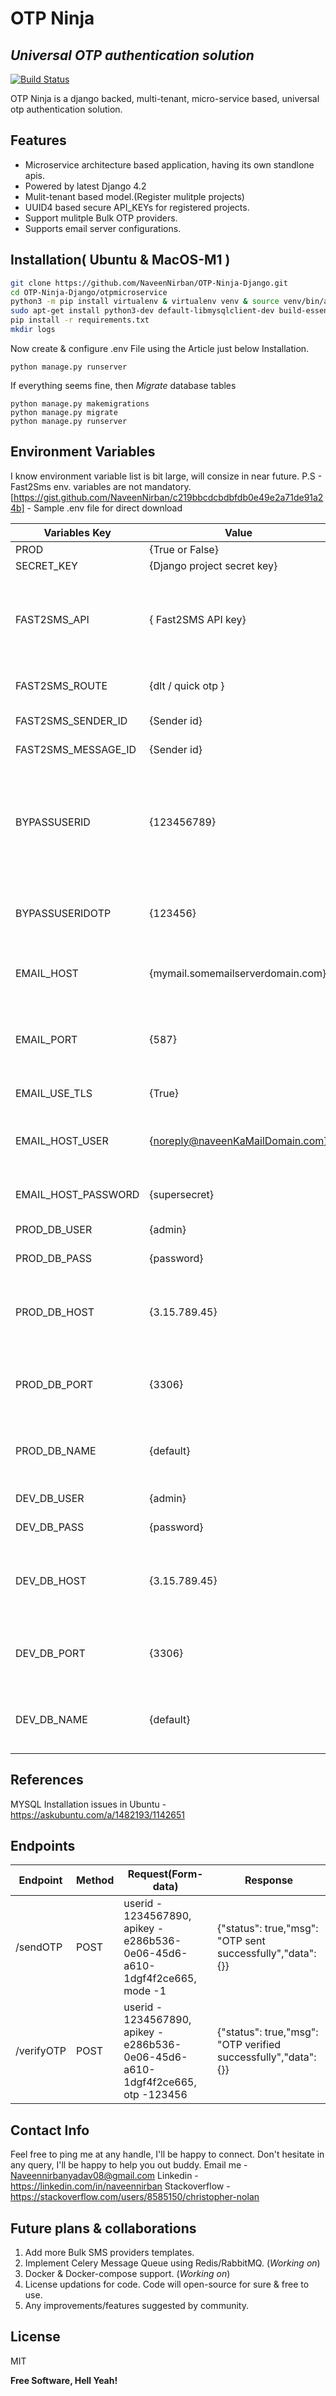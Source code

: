 # OTP Ninja
## _Universal OTP authentication solution_ ##
[![Build Status](https://github.com/NaveenNirban/OTP-Ninja-Django/build-version.svg)](https://github.com/NaveenNirban/OTP-Ninja-Django/build-version.svg)

OTP Ninja is a django backed, multi-tenant, micro-service based, universal otp authentication solution.

## Features
- Microservice architecture based application, having its own standlone apis.
- Powered by latest Django 4.2
- Mulit-tenant based model.(Register mulitple projects)
- UUID4 based secure API_KEYs for registered projects.
- Support mulitple Bulk OTP providers.
- Supports email server configurations.


## Installation( Ubuntu & MacOS-M1 )

```sh
git clone https://github.com/NaveenNirban/OTP-Ninja-Django.git
cd OTP-Ninja-Django/otpmicroservice
python3 -m pip install virtualenv & virtualenv venv & source venv/bin/activate
sudo apt-get install python3-dev default-libmysqlclient-dev build-essential pkg-config
pip install -r requirements.txt
mkdir logs
```
Now create & configure .env File using the Article just below Installation.
```
python manage.py runserver
```
If everything seems fine, then _Migrate_ database tables
```
python manage.py makemigrations
python manage.py migrate
python manage.py runserver
```

## Environment Variables

I know environment variable list is bit large, will consize in near future.
P.S - Fast2Sms env. variables are not mandatory.
[https://gist.github.com/NaveenNirban/c219bbcdcbdbfdb0e49e2a71de91a24b] - Sample .env file for direct download

| Variables Key | Value | Description |
| ------ | ------ | ------ |
| PROD | {True or False} |
| SECRET_KEY | {Django project secret key} |
| FAST2SMS_API  | { Fast2SMS API key} | Ask your Fast2Sms vendor to for this, can be found in portal dashboard|
| FAST2SMS_ROUTE | {dlt / quick otp } | found in portal dashboard |
| FAST2SMS_SENDER_ID | {Sender id} | check dashboard |
| FAST2SMS_MESSAGE_ID | {Sender id} | check dashboard |
| BYPASSUSERID | {123456789} | Use your own mobile no, if you want to bypass otp verification for a specific mobile no.|
| BYPASSUSERIDOTP | {123456} | Use your complex own otp to verification bypass |
| EMAIL_HOST | {mymail.somemailserverdomain.com} | Find your email host from email server |
| EMAIL_PORT | {587} | Check with email server config, 587 for gmail usually. |
| EMAIL_USE_TLS | {True} | Usually True |
| EMAIL_HOST_USER | {noreply@naveenKaMailDomain.com} | Email user from which uses will be recieving emails |
| EMAIL_HOST_PASSWORD | {supersecret} | Password of email account |
| PROD_DB_USER | {admin} | Database user name |
| PROD_DB_PASS | {password} | Database password | 
| PROD_DB_HOST | {3.15.789.45} | Your database host public IP or domain name | 
| PROD_DB_PORT | {3306} | 3306 for MYSQL, can differ incase of db drivers |
| PROD_DB_NAME | {default} | Database name that will be used for your project | 
| DEV_DB_USER | {admin} | Database user name |
| DEV_DB_PASS | {password} | Database password | 
| DEV_DB_HOST | {3.15.789.45} | Your database host public IP or domain name | 
| DEV_DB_PORT | {3306} | 3306 for MYSQL, can differ incase of db drivers |
| DEV_DB_NAME | {default} | Database name that will be used for your project | 


## References
MYSQL Installation issues in Ubuntu - https://askubuntu.com/a/1482193/1142651

## Endpoints

| Endpoint | Method | Request(Form-data) | Response |
| ------ | ------ | ------ | ------ |
| /sendOTP | POST | userid - 1234567890, apikey - e286b536-0e06-45d6-a610-1dgf4f2ce665, mode -1 | {"status": true,"msg": "OTP sent successfully","data": {}} |
| /verifyOTP | POST | userid - 1234567890, apikey - e286b536-0e06-45d6-a610-1dgf4f2ce665, otp -123456 | {"status": true,"msg": "OTP verified successfully","data": {}} |

## Contact Info
Feel free to ping me at any handle, I'll be happy to connect. Don't hesitate in any query, I'll be happy to help you out buddy.
Email me - Naveennirbanyadav08@gmail.com
Linkedin - https://linkedin.com/in/naveennirban
Stackoverflow - https://stackoverflow.com/users/8585150/christopher-nolan

## Future plans & collaborations
1. Add more Bulk SMS providers templates.
2. Implement Celery Message Queue using Redis/RabbitMQ. (_Working on_)
3. Docker & Docker-compose support. (_Working on_)
4. License updations for code. Code will open-source for sure & free to use.
5. Any improvements/features suggested by community.

## License

MIT

**Free Software, Hell Yeah!**